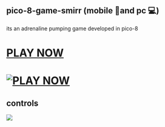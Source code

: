## pico-8-game-smirr (mobile 📱and pc 💻)
its an adrenaline pumping game developed in pico-8 
# <a href = "https://ftr-studio.itch.io/smirr">PLAY NOW</a>
# <a href = "https://ftr-studio.itch.io/smirr"><img src="https://media.tenor.com/xLc_xJ6bhPwAAAAS/cool-button.gif" alt="PLAY NOW"></a>
## controls
<img src="http://clipart-library.com/img1/1670503.png">
